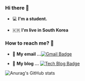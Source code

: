 ### Hi there 👋



 - 💻   **I'm a student.**    

 - 🇰🇷  **I'm live in South Korea**

### How to reach me? 🤔

- 📮  **My email ...**[![Gmail Badge](https://img.shields.io/badge/Gmail-d14836?style=flat-square&logo=Gmail&logoColor=white&link=mailto:qorrha159@gmail.com)](mailto:qorrha159@gmail.com)


- 📒  **My blog ...** [![Tech Blog Badge](http://img.shields.io/badge/-Tech%20blog-black?style=flat-square&logo=blogger&logoColor=white&link=https://cho111.github.io/)](https://cho111.github.io/)

![Anurag's GitHub stats](https://github-readme-stats.vercel.app/api?username=cho111&show_icons=true&theme=cobalt)   


